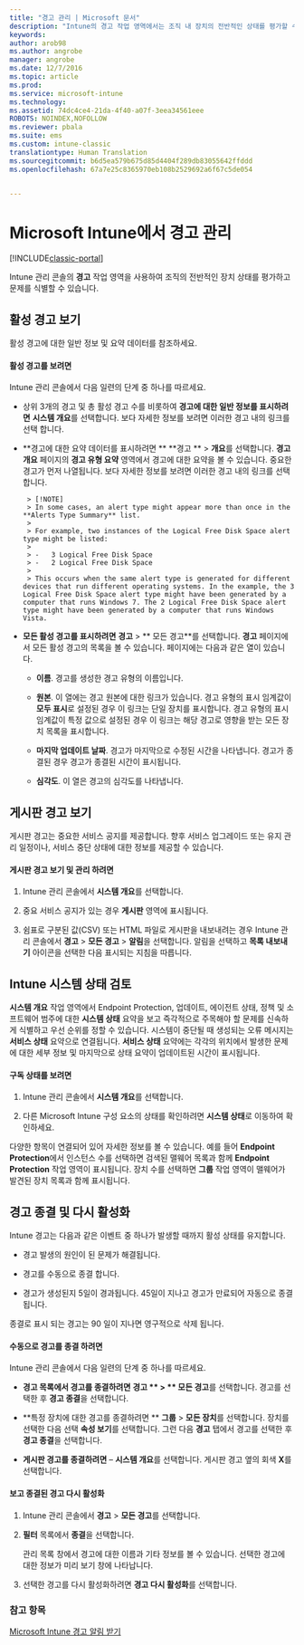 ```yaml
---
title: "경고 관리 | Microsoft 문서"
description: "Intune의 경고 작업 영역에서는 조직 내 장치의 전반적인 상태를 평가할 수 있습니다."
keywords: 
author: arob98
ms.author: angrobe
manager: angrobe
ms.date: 12/7/2016
ms.topic: article
ms.prod: 
ms.service: microsoft-intune
ms.technology: 
ms.assetid: 74dc4ce4-21da-4f40-a07f-3eea34561eee
ROBOTS: NOINDEX,NOFOLLOW
ms.reviewer: pbala
ms.suite: ems
ms.custom: intune-classic
translationtype: Human Translation
ms.sourcegitcommit: b6d5ea579b675d85d4404f289db83055642ffddd
ms.openlocfilehash: 67a7e25c8365970eb108b2529692a6f67c5de054


---
```


# <a name="manage-alerts-in-microsoft-intune"></a>Microsoft Intune에서 경고 관리

[!INCLUDE[classic-portal](../includes/classic-portal.md)]

Intune 관리 콘솔의 **경고** 작업 영역을 사용하여 조직의 전반적인 장치 상태를 평가하고 문제를 식별할 수 있습니다.

## <a name="view-active-alerts"></a>활성 경고 보기

활성 경고에 대한 일반 정보 및 요약 데이터를 참조하세요.

#### <a name="to-view-active-alerts"></a>활성 경고를 보려면

Intune 관리 콘솔에서 다음 일련의 단계 중 하나를 따르세요.

-  상위 3개의 경고 및 총 활성 경고 수를 비롯하여 **경고에 대한 일반 정보를 표시하려면** **시스템 개요**를 선택합니다. 보다 자세한 정보를 보려면 이러한 경고 내의 링크를 선택 합니다.

-  **경고에 대한 요약 데이터를 표시하려면 ** **경고 ** > **개요**를 선택합니다. **경고 개요** 페이지의 **경고 유형 요약** 영역에서 경고에 대한 요약을 볼 수 있습니다. 중요한 경고가 먼저 나열됩니다. 보다 자세한 정보를 보려면 이러한 경고 내의 링크를 선택 합니다.

        > [!NOTE]
        > In some cases, an alert type might appear more than once in the **Alerts Type Summary** list.
        >
        > For example, two instances of the Logical Free Disk Space alert type might be listed:
        >
        > -   3 Logical Free Disk Space
        > -   2 Logical Free Disk Space
        >
        > This occurs when the same alert type is generated for different devices that run different operating systems. In the example, the 3 Logical Free Disk Space alert type might have been generated by a computer that runs Windows 7. The 2 Logical Free Disk Space alert type might have been generated by a computer that runs Windows Vista.

-   **모든 활성 경고를 표시하려면** **경고** > ** 모든 경고**를 선택합니다. **경고** 페이지에서 모든 활성 경고의 목록을 볼 수 있습니다. 페이지에는 다음과 같은 열이 있습니다.

    -   **이름**. 경고를 생성한 경고 유형의 이름입니다.

    -   **원본**. 이 열에는 경고 원본에 대한 링크가 있습니다. 경고 유형의 표시 임계값이 **모두 표시**로 설정된 경우 이 링크는 단일 장치를 표시합니다. 경고 유형의 표시 임계값이 특정 값으로 설정된 경우 이 링크는 해당 경고로 영향을 받는 모든 장치 목록을 표시합니다.

    -   **마지막 업데이트 날짜**. 경고가 마지막으로 수정된 시간을 나타냅니다. 경고가 종결된 경우 경고가 종결된 시간이 표시됩니다.

    -   **심각도**. 이 열은 경고의 심각도를 나타냅니다.

## <a name="view-notice-board-alerts"></a>게시판 경고 보기
게시판 경고는 중요한 서비스 공지를 제공합니다. 향후 서비스 업그레이드 또는 유지 관리 일정이나, 서비스 중단 상태에 대한 정보를 제공할 수 있습니다.

#### <a name="to-view-and-manage-notice-board-alerts"></a>게시판 경고 보기 및 관리 하려면

1.  Intune 관리 콘솔에서 **시스템 개요**를 선택합니다.

2.  중요 서비스 공지가 있는 경우 **게시판** 영역에 표시됩니다.

3.  쉼표로 구분된 값(CSV) 또는 HTML 파일로 게시판을 내보내려는 경우 Intune 관리 콘솔에서 **경고** > **모든 경고** >    **알림**을 선택합니다. 알림을 선택하고 **목록 내보내기** 아이콘을 선택한 다음 표시되는 지침을 따릅니다.

## <a name="review-intune-system-status"></a>Intune 시스템 상태 검토
**시스템 개요** 작업 영역에서 Endpoint Protection, 업데이트, 에이전트 상태, 정책 및 소프트웨어 범주에 대한 **시스템 상태** 요약을 보고 즉각적으로 주목해야 할 문제를 신속하게 식별하고 우선 순위를 정할 수 있습니다. 시스템이 중단될 때 생성되는 오류 메시지는 **서비스 상태** 요약으로 연결됩니다. **서비스 상태** 요약에는 각각의 위치에서 발생한 문제에 대한 세부 정보 및 마지막으로 상태 요약이 업데이트된 시간이 표시됩니다.

#### <a name="to-view-the-status-of-your-subscription"></a>구독 상태를 보려면

1.  Intune 관리 콘솔에서 **시스템 개요**를 선택합니다.

2.  다른 Microsoft Intune 구성 요소의 상태를 확인하려면 **시스템 상태**로 이동하여 확인하세요.

  다양한 항목이 연결되어 있어 자세한 정보를 볼 수 있습니다. 예를 들어 **Endpoint Protection**에서 인스턴스 수를 선택하면 검색된 맬웨어 목록과 함께 **Endpoint Protection** 작업 영역이 표시됩니다. 장치 수를 선택하면 **그룹** 작업 영역이 맬웨어가 발견된 장치 목록과 함께 표시됩니다.

## <a name="close-and-reactivate-alerts"></a>경고 종결 및 다시 활성화
Intune 경고는 다음과 같은 이벤트 중 하나가 발생할 때까지 활성 상태를 유지합니다.

-   경고 발생의 원인이 된 문제가 해결됩니다.

-   경고를 수동으로 종결 합니다.

-   경고가 생성된지 5일이 경과됩니다. 45일이 지나고 경고가 만료되어 자동으로 종결됩니다.

종결로 표시 되는 경고는 90 일이 지나면 영구적으로 삭제 됩니다.

#### <a name="to-manually-close-an-alert"></a>수동으로 경고를 종결 하려면

Intune 관리 콘솔에서 다음 일련의 단계 중 하나를 따르세요.

- **경고 목록에서 경고를 종결하려면** **경고 ** > ** 모든 경고**를 선택합니다. 경고를 선택한 후 **경고 종결**을 선택합니다.

- **특정 장치에 대한 경고를 종결하려면 ** **그룹** > **모든 장치**를 선택합니다. 장치를 선택한 다음 선택 **속성 보기**를 선택합니다. 그런 다음 **경고** 탭에서 경고를 선택한 후 **경고 종결**을 선택합니다.

- **게시판 경고를 종결하려면** – **시스템 개요**를 선택합니다. 게시판 경고 옆의 회색 **X**를 선택합니다.

#### <a name="to-view-and-reactivate-closed-alerts"></a>보고 종결된 경고 다시 활성화

1.  Intune 관리 콘솔에서 **경고** > **모든 경고**를 선택합니다.

2.  **필터** 목록에서 **종결**을 선택합니다.

    관리 목록 창에서 경고에 대한 이름과 기타 정보를 볼 수 있습니다. 선택한 경고에 대한 정보가 미리 보기 창에 나타납니다.

3.  선택한 경고를 다시 활성화하려면 **경고 다시 활성화**를 선택합니다.

### <a name="see-also"></a>참고 항목
[Microsoft Intune 경고 알림 받기](../deploy-use/get-notified-by-alerts.md)



<!--HONumber=Dec16_HO2-->


